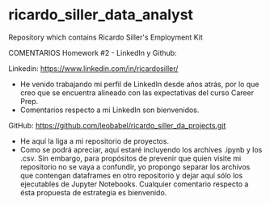 # ricardo_siller_data_analyst
Repository which contains Ricardo Siller's Employment Kit

COMENTARIOS Homework #2 - LinkedIn y Github:

Linkedin: https://www.linkedin.com/in/ricardosiller/
- He venido trabajando mi perfil de LinkedIn desde años atrás, por lo que creo que se encuentra alineado con las expectativas del curso Career Prep.
- Comentarios respecto a mi LinkedIn son bienvenidos.

GitHub: https://github.com/leobabel/ricardo_siller_da_projects.git
- He aquí la liga a mi repositorio de proyectos.
- Como se podrá apreciar, aquí estaré incluyendo los archives .ipynb y los .csv. Sin embargo, para propósitos de prevenir que quien visite mi repositorio no se vaya a confundir, yo propongo separar los archivos que contengan dataframes en otro repositorio y dejar aquí sólo los ejecutables de Jupyter Notebooks. Cualquier comentario respecto a ésta propuesta de estrategia es bienvenido.
